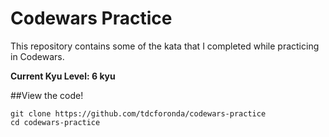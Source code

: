 # Codewars Practice
This repository contains some of the kata that I completed while practicing in Codewars. 

<b>Current Kyu Level: 6 kyu </b>

##View the code!

```
git clone https://github.com/tdcforonda/codewars-practice
cd codewars-practice
```
